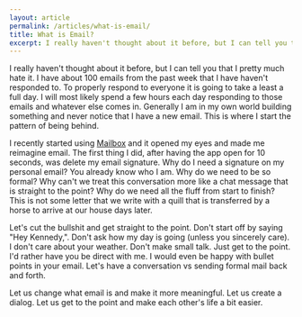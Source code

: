 ```yaml
---
layout: article
permalink: /articles/what-is-email/
title: What is Email?
excerpt: I really haven't thought about it before, but I can tell you that I pretty much hate it. I have about 100 emails from the past week that I have haven't responded to.
---
```


<p>I really haven't thought about it before, but I can tell you that I pretty much hate it. I have about 100 emails from the past week that I have haven't responded to. To properly respond to everyone it is going to take a least a full day. I will most likely spend a few hours each day responding to those emails and whatever else comes in. Generally I am in my own world building something and never notice that I have a new email. This is where I start the pattern of being behind.</p>
<p>I recently started using <a href="http://www.mailboxapp.com">Mailbox</a> and it opened my eyes and made me reimagine email. The first thing I did, after having the app open for 10 seconds, was delete my email signature. Why do I need a signature on my personal email? You already know who I am. Why do we need to be so formal? Why can't we treat this conversation more like a chat message that is straight to the point? Why do we need all the fluff from start to finish? This is not some letter that we write with a quill that is transferred by a horse to arrive at our house days later.</p>
<p>Let's cut the bullshit and get straight to the point. Don't start off by saying "Hey Kennedy,". Don't ask how my day is going (unless you sincerely care). I don't care about your weather. Don't make small talk. Just get to the point. I'd rather have you be direct with me. I would even be happy with bullet points in your email. Let's have a conversation vs sending formal mail back and forth.</p>
<p>Let us change what email is and make it more meaningful. Let us create a dialog. Let us get to the point and make each other's life a bit easier.</p>
